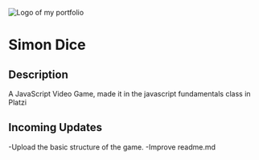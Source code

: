 ![Logo of my portfolio](https://i.imgur.com/j9YqCnN.png=500x200x)
# Simon Dice
## Description
A JavaScript Video Game, made it in the javascript fundamentals class in Platzi
## Incoming Updates
-Upload the basic structure of the game.
-Improve readme.md
